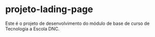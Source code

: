 # projeto-lading-page
Este é o projeto de desenvolvimento do módulo de base de curso de Tecnologia a Escola DNC.
